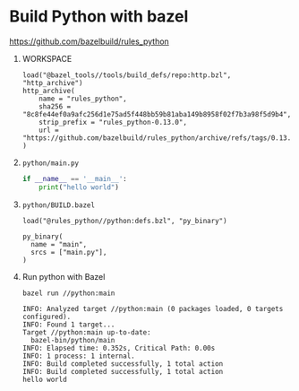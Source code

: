 # Build Python with bazel


https://github.com/bazelbuild/rules_python


1. WORKSPACE
    ```
    load("@bazel_tools//tools/build_defs/repo:http.bzl", "http_archive")
    http_archive(
        name = "rules_python",
        sha256 = "8c8fe44ef0a9afc256d1e75ad5f448bb59b81aba149b8958f02f7b3a98f5d9b4",
        strip_prefix = "rules_python-0.13.0",
        url = "https://github.com/bazelbuild/rules_python/archive/refs/tags/0.13.0.tar.gz",
    )
    ```

1. `python/main.py`
    ```python
    if __name__ == '__main__':
        print("hello world")
    ```

1. `python/BUILD.bazel`
    ```
    load("@rules_python//python:defs.bzl", "py_binary")

    py_binary(
      name = "main",
      srcs = ["main.py"],
    )
    ```
1. Run python with Bazel
    ```
    bazel run //python:main
    ```

    ```
    INFO: Analyzed target //python:main (0 packages loaded, 0 targets configured).
    INFO: Found 1 target...
    Target //python:main up-to-date:
      bazel-bin/python/main
    INFO: Elapsed time: 0.352s, Critical Path: 0.00s
    INFO: 1 process: 1 internal.
    INFO: Build completed successfully, 1 total action
    INFO: Build completed successfully, 1 total action
    hello world
    ```
